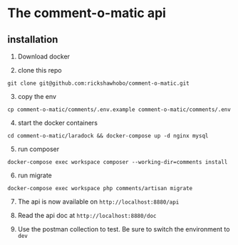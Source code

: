 # The comment-o-matic api

## installation

1) Download docker

2) clone this repo 

`git clone git@github.com:rickshawhobo/comment-o-matic.git`

3) copy the env 

`cp comment-o-matic/comments/.env.example comment-o-matic/comments/.env`

4) start the docker containers 

`cd comment-o-matic/laradock && docker-compose up -d nginx mysql`

5) run composer 

`docker-compose exec workspace composer --working-dir=comments install`

6) run migrate

`docker-compose exec workspace php comments/artisan migrate`

7) The api is now available on `http://localhost:8880/api`

8) Read the api doc at `http://localhost:8880/doc`

9) Use the postman collection to test. Be sure to switch the environment to `dev`